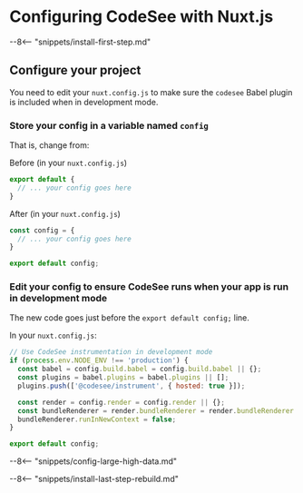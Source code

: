 # Configuring CodeSee with Nuxt.js

--8<-- "snippets/install-first-step.md"

## Configure your project

You need to edit your `nuxt.config.js` to make sure the `codesee` Babel plugin is included when in development mode.

### Store your config in a variable named `config`

That is, change from:

Before (in your `nuxt.config.js`)
```js
export default {
  // ... your config goes here
}
```

After (in your `nuxt.config.js`)
```js
const config = {
  // ... your config goes here
}

export default config;
```

### Edit your config to ensure CodeSee runs when your app is run in development mode

The new code goes just before the `export default config;` line.

In your `nuxt.config.js`:
```js
// Use CodeSee instrumentation in development mode
if (process.env.NODE_ENV !== 'production') {
  const babel = config.build.babel = config.build.babel || {};
  const plugins = babel.plugins = babel.plugins || [];
  plugins.push(['@codesee/instrument', { hosted: true }]);

  const render = config.render = config.render || {};
  const bundleRenderer = render.bundleRenderer = render.bundleRenderer || {};
  bundleRenderer.runInNewContext = false;
}

export default config;
```

--8<-- "snippets/config-large-high-data.md"

--8<-- "snippets/install-last-step-rebuild.md"
